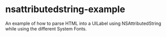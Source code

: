 # nsattributedstring-example
An example of how to parse HTML into a UILabel using NSAttributedString while using the different System Fonts.
